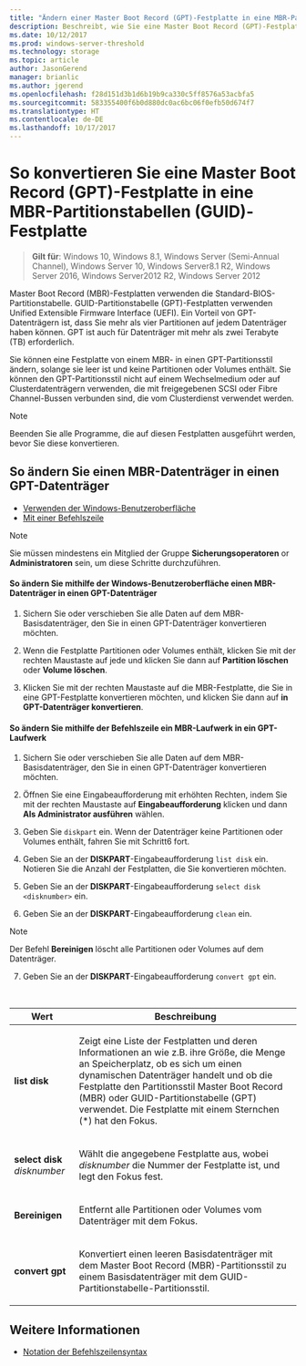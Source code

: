 ```yaml
---
title: "Ändern einer Master Boot Record (GPT)-Festplatte in eine MBR-Partitionstabellen (GUID)-Festplatte"
description: Beschreibt, wie Sie eine Master Boot Record (GPT)-Festplatte in eine MBR-Partitionstabellen (GUID)-Festplatte konvertieren
ms.date: 10/12/2017
ms.prod: windows-server-threshold
ms.technology: storage
ms.topic: article
author: JasonGerend
manager: brianlic
ms.author: jgerend
ms.openlocfilehash: f28d151d3b1d6b19b9ca330c5ff8576a53acbfa5
ms.sourcegitcommit: 583355400f6b0d880dc0ac6bc06f0efb50d674f7
ms.translationtype: HT
ms.contentlocale: de-DE
ms.lasthandoff: 10/17/2017
---
```

# <a name="change-a-master-boot-record-mbr-disk-into-a-guid-partition-table-gpt-disk"></a>So konvertieren Sie eine Master Boot Record (GPT)-Festplatte in eine MBR-Partitionstabellen (GUID)-Festplatte

> **Gilt für**: Windows 10, Windows 8.1, Windows Server (Semi-Annual Channel), Windows Server 10, Windows Server8.1 R2, Windows Server 2016, Windows Server2012 R2, Windows Server 2012

Master Boot Record (MBR)-Festplatten verwenden die Standard-BIOS-Partitionstabelle. GUID-Partitionstabelle (GPT)-Festplatten verwenden Unified Extensible Firmware Interface (UEFI). Ein Vorteil von GPT-Datenträgern ist, dass Sie mehr als vier Partitionen auf jedem Datenträger haben können. GPT ist auch für Datenträger mit mehr als zwei Terabyte (TB) erforderlich.

Sie können eine Festplatte von einem MBR- in einen GPT-Partitionsstil ändern, solange sie leer ist und keine Partitionen oder Volumes enthält.
Sie können den GPT-Partitionsstil nicht auf einem Wechselmedium oder auf Clusterdatenträgern verwenden, die mit freigegebenen SCSI oder Fibre Channel-Bussen verbunden sind, die vom Clusterdienst verwendet werden.

> [!NOTE]
> Beenden Sie alle Programme, die auf diesen Festplatten ausgeführt werden, bevor Sie diese konvertieren.

## <a name="changing-an-mbr-disk-into-a-gpt-disk"></a>So ändern Sie einen MBR-Datenträger in einen GPT-Datenträger

-   [Verwenden der Windows-Benutzeroberfläche](#BKMK_WINUI)
-   [Mit einer Befehlszeile](#BKMK_CMD)

> [!NOTE]
> Sie müssen mindestens ein Mitglied der Gruppe **Sicherungsoperatoren** or **Administratoren** sein, um diese Schritte durchzuführen.

<a id="BKMK_WINUI"></a>
#### <a name="to-change-an-mbr-disk-into-a-gpt-disk-using-the-windows-interface"></a>So ändern Sie mithilfe der Windows-Benutzeroberfläche einen MBR-Datenträger in einen GPT-Datenträger

1.  Sichern Sie oder verschieben Sie alle Daten auf dem MBR-Basisdatenträger, den Sie in einen GPT-Datenträger konvertieren möchten.

2.  Wenn die Festplatte Partitionen oder Volumes enthält, klicken Sie mit der rechten Maustaste auf jede und klicken Sie dann auf **Partition löschen** oder **Volume löschen**.

3.  Klicken Sie mit der rechten Maustaste auf die MBR-Festplatte, die Sie in eine GPT-Festplatte konvertieren möchten, und klicken Sie dann auf **in GPT-Datenträger konvertieren**.

<a id="BKMK_CMD"></a>
#### <a name="to-change-an-mbr-disk-into-a-gpt-disk-using-a-command-line"></a>So ändern Sie mithilfe der Befehlszeile ein MBR-Laufwerk in ein GPT-Laufwerk

1.  Sichern Sie oder verschieben Sie alle Daten auf dem MBR-Basisdatenträger, den Sie in einen GPT-Datenträger konvertieren möchten.

2.  Öffnen Sie eine Eingabeaufforderung mit erhöhten Rechten, indem Sie mit der rechten Maustaste auf **Eingabeaufforderung** klicken und dann **Als Administrator ausführen** wählen.

3. Geben Sie `diskpart` ein. Wenn der Datenträger keine Partitionen oder Volumes enthält, fahren Sie mit Schritt6 fort.

4.  Geben Sie an der **DISKPART**-Eingabeaufforderung `list disk` ein. Notieren Sie die Anzahl der Festplatten, die Sie konvertieren möchten.

5.  Geben Sie an der **DISKPART**-Eingabeaufforderung `select disk <disknumber>` ein.

6.  Geben Sie an der **DISKPART**-Eingabeaufforderung `clean` ein.

> [!NOTE]
> Der Befehl **Bereinigen** löscht alle Partitionen oder Volumes auf dem Datenträger.

7.  Geben Sie an der **DISKPART**-Eingabeaufforderung `convert gpt` ein.

<br />

| Wert  | Beschreibung  |
| ----- | ----|
| <p>**list disk**</p> | <p>Zeigt eine Liste der Festplatten und deren Informationen an wie z.B. ihre Größe, die Menge an Speicherplatz, ob es sich um einen dynamischen Datenträger handelt und ob die Festplatte den Partitionsstil Master Boot Record (MBR) oder GUID-Partitionstabelle (GPT) verwendet. Die Festplatte mit einem Sternchen (*) hat den Fokus.</p> |
| <p>**select disk** <em>disknumber</em></p> | <p>Wählt die angegebene Festplatte aus, wobei <em>disknumber</em> die Nummer der Festplatte ist, und legt den Fokus fest.</p> |
| <p>**Bereinigen**</p> | <p>Entfernt alle Partitionen oder Volumes vom Datenträger mit dem Fokus.</p>  |
| <p>**convert gpt**</p>| <p>Konvertiert einen leeren Basisdatenträger mit dem Master Boot Record (MBR)-Partitionsstil zu einem Basisdatenträger mit dem GUID-Partitionstabelle-Partitionsstil.</p> |

## <a name="see-also"></a>Weitere Informationen

-   [Notation der Befehlszeilensyntax](https://technet.microsoft.com/library/cc742449(v=ws.11).aspx)


